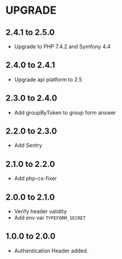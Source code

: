 # UPGRADE

## 2.4.1 to 2.5.0
* Upgrade to PHP 7.4.2 and Symfony 4.4

## 2.4.0 to 2.4.1
* Upgrade api platform to 2.5

## 2.3.0 to 2.4.0
* Add groupByToken to group form answer

## 2.2.0 to 2.3.0
* Add Sentry

## 2.1.0 to 2.2.0
* Add php-cs-fixer

## 2.0.0 to 2.1.0
* Verify header validity
* Add env var `TYPEFORM_SECRET`

## 1.0.0 to 2.0.0
* Authentication Header added. 
